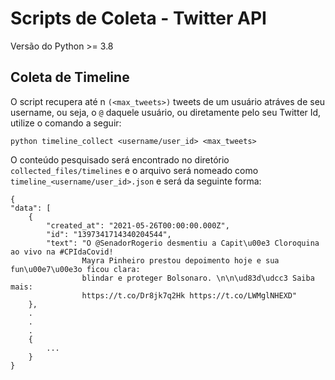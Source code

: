 # Scripts de Coleta - Twitter API

Versão do Python >= 3.8

## Coleta de Timeline

O script recupera até n `(<max_tweets>)` tweets de um usuário atráves de seu username, ou seja, o `@` daquele usuário,
ou diretamente pelo seu Twitter Id, utilize o comando a seguir:

    python timeline_collect <username/user_id> <max_tweets>

O conteúdo pesquisado será encontrado no diretório `collected_files/timelines`
e o arquivo será nomeado como `timeline_<username/user_id>.json` e será da seguinte forma:
    
    {
    "data": [
        {
            "created_at": "2021-05-26T00:00:00.000Z",
            "id": "1397341714340204544",
            "text": "O @SenadorRogerio desmentiu a Capit\u00e3 Cloroquina ao vivo na #CPIdaCovid!
                    Mayra Pinheiro prestou depoimento hoje e sua fun\u00e7\u00e3o ficou clara: 
                    blindar e proteger Bolsonaro. \n\n\ud83d\udcc3 Saiba mais: 
                    https://t.co/Dr8jk7q2Hk https://t.co/LWMglNHEXD"
        },
        .
        .
        .
        {
            ...
        }
    }